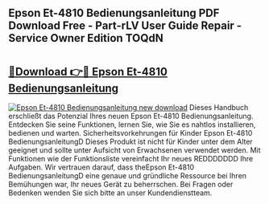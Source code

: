 ## Epson Et-4810 Bedienungsanleitung PDF Download Free - Part-rLV User Guide Repair - Service Owner Edition TOQdN

# <h2><a href="http://df5g90h.blite.top/?on=Epson+Et-4810+Bedienungsanleitung">🔗Download 👉🔴 Epson Et-4810 Bedienungsanleitung</a></h2>

[![Epson Et-4810 Bedienungsanleitung new download](https://i.imgur.com/lujVjoI.png)](http://df5g90h.blite.top/?on=Epson+Et-4810+Bedienungsanleitung)
Dieses Handbuch erschließt das Potenzial Ihres neuen Epson Et-4810 Bedienungsanleitung. Entdecken Sie seine Funktionen, lernen Sie, wie Sie es nahtlos installieren, bedienen und warten. Sicherheitsvorkehrungen für Kinder Epson Et-4810 BedienungsanleitungD Dieses Produkt ist nicht für Kinder unter dem Alter geeignet und sollte unter Aufsicht von Erwachsenen verwendet werden. Mit Funktionen wie der Funktionsliste vereinfacht Ihr neues REDDDDDDD Ihre Aufgaben. Wir vertrauen darauf, dass theEpson Et-4810 BedienungsanleitungD eine genaue und gründliche Ressource bei Ihren Bemühungen war, Ihr neues Gerät zu beherrschen. Bei Fragen oder Bedenken wenden Sie sich bitte an unser Kundendienstteam.
